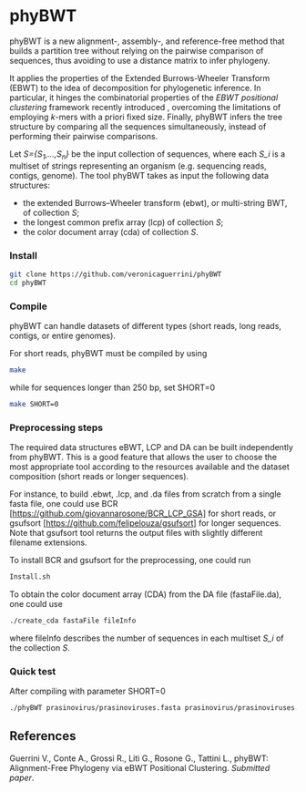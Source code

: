 # phyBWT

phyBWT is a new alignment-, assembly-, and reference-free method that builds a partition tree without relying on the pairwise comparison of sequences, thus avoiding to use a distance matrix to infer phylogeny.

It applies the properties of the Extended Burrows-Wheeler Transform (EBWT) to the idea of decomposition for phylogenetic inference. 
In particular, it hinges the combinatorial properties of the *EBWT positional clustering* framework recently introduced , overcoming the limitations of employing *k*-mers with a priori fixed size. 
Finally, phyBWT infers the tree structure by comparing all the sequences simultaneously, instead of performing their pairwise comparisons.

Let *S={S<sub>1</sub>,...,S<sub>n</sub>}* be the input collection of sequences, where each *S_i* is a multiset of strings representing an organism (e.g. sequencing reads, contigs, genome). The tool phyBWT takes as input the following data structures:
- the extended Burrows–Wheeler transform (ebwt), or multi-string BWT, of collection *S*;
- the longest common prefix array (lcp) of collection *S*;
- the color document array (cda) of collection *S*.

### Install

```sh
git clone https://github.com/veronicaguerrini/phyBWT
cd phyBWT
```

### Compile
phyBWT can handle datasets of different types (short reads, long reads, contigs, or entire genomes). 

For short reads, phyBWT must be compiled by using

```sh
make
```
while for sequences longer than 250 bp, set SHORT=0

```sh
make SHORT=0
```

### Preprocessing steps

The required data structures eBWT, LCP and DA can be built independently from phyBWT. 
This is a good feature that allows the user to choose the most appropriate tool according to the resources available and the dataset composition (short reads or longer sequences).

For instance, to build .ebwt, .lcp, and .da files from scratch from a single fasta file, one could use BCR [https://github.com/giovannarosone/BCR_LCP_GSA] for short reads, or gsufsort [https://github.com/felipelouza/gsufsort] for longer sequences. Note that gsufsort tool returns the output files with slightly different filename extensions.

To install BCR and gsufsort for the preprocessing, one could run

```sh
Install.sh
```

To obtain the color document array (CDA) from the DA file (fastaFile.da), one could use

```sh
./create_cda fastaFile fileInfo
```
where fileInfo describes the number of sequences in each multiset *S_i* of the collection *S*.


### Quick test

After compiling with parameter SHORT=0

```sh
./phyBWT prasinovirus/prasinoviruses.fasta prasinovirus/prasinoviruses.txt prasino.out 13 0.5 7
```

## References

Guerrini V., Conte A., Grossi R., Liti G., Rosone G., Tattini L., phyBWT: Alignment-Free Phylogeny via eBWT Positional Clustering. *Submitted paper*.
